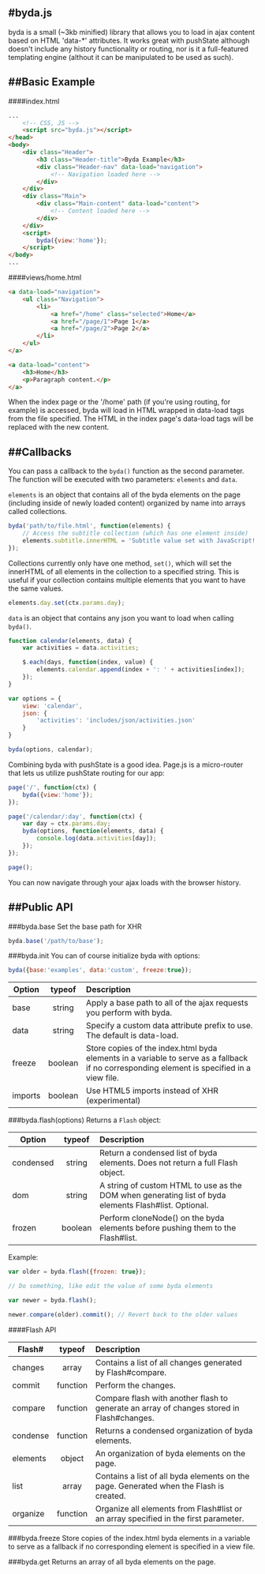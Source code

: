 #byda.js
------

byda is a small (~3kb minified) library that allows you to load in ajax content based on HTML 'data-*' attributes. It works great with pushState although doesn't include any history functionality or routing, nor is it a full-featured templating engine (althout it can be manipulated to be used as such).

##Basic Example
------

####index.html
```html
...
	<!-- CSS, JS -->
	<script src="byda.js"></script>
</head>
<body>
	<div class="Header">
		<h3 class="Header-title">Byda Example</h3>
		<div class="Header-nav" data-load="navigation">
			<!-- Navigation loaded here -->
		</div>
	</div>
	<div class="Main">
		<div class="Main-content" data-load="content">
			<!-- Content loaded here -->
		</div>
	</div>
	<script>
		byda({view:'home'});
	</script>
</body>
...
```

####views/home.html
```html
<a data-load="navigation">
	<ul class="Navigation">
		<li>
			<a href="/home" class="selected">Home</a>
			<a href="/page/1">Page 1</a>
			<a href="/page/2">Page 2</a>
		</li>
	</ul>
</a>

<a data-load="content">
	<h3>Home</h3>
	<p>Paragraph content.</p>
</a>
```

When the index page or the '/home' path (if you're using routing, for example) is accessed, byda will load in HTML wrapped in data-load tags from the file specified. The HTML in the index page's data-load tags will be replaced with the new content.

##Callbacks
------

You can pass a callback to the `byda()` function as the second parameter. The function will be executed with two parameters: `elements` and `data`. 

`elements` is an object that contains all of the byda elements on the page (including inside of newly loaded content) organized by name into arrays called collections.

```javascript
byda('path/to/file.html', function(elements) {
	// Access the subtitle collection (which has one element inside)
	elements.subtitle.innerHTML = 'Subtitle value set with JavaScript!';
});
```

Collections currently only have one method, `set()`, which will set the innerHTML of all elements in the collection to a specified string. This is useful if your collection contains multiple elements that you want to have the same values.

```javascript
elements.day.set(ctx.params.day);
```

`data` is an object that contains any json you want to load when calling `byda()`.

```javascript
function calendar(elements, data) {
	var activities = data.activities;

	$.each(days, function(index, value) {
		elements.calendar.append(index + ': ' + activities[index]);
	});
}

var options = {
	view: 'calendar',
	json: {
		'activities': 'includes/json/activities.json'
	}
}

byda(options, calendar);
```

Combining byda with pushState is a good idea. Page.js is a micro-router that lets us utilize pushState routing for our app:

```javascript
page('/', function(ctx) {
	byda({view:'home'});
});

page('/calendar/:day', function(ctx) {
	var day = ctx.params.day;
	byda(options, function(elements, data) {
		console.log(data.activities[day]);
	});
});

page();
```

You can now navigate through your ajax loads with the browser history.

##Public API
------

###byda.base
Set the base path for XHR

```javascript
byda.base('/path/to/base');
```

###byda.init
You can of course initialize byda with options:

```javascript
byda({base:'examples', data:'custom', freeze:true});
```

| Option        | typeof        | Description 																			 	|
| ------------- |:-------------:| :---------------------------------------------------------------------------------------- |
| base      	| string 		| Apply a base path to all of the ajax requests you perform with byda.						|
| data      	| string      	| Specify a custom data attribute prefix to use. The default is data-load. 					|
| freeze 		| boolean      	| Store copies of the index.html byda elements in a variable to serve as a fallback if no corresponding element is specified in a view file. |
| imports 		| boolean      	| Use HTML5 imports instead of XHR (experimental)											|

###byda.flash(options)
Returns a `Flash` object:

| Option        | typeof        | Description 																			 	|
| ------------- |:-------------:| :---------------------------------------------------------------------------------------- |
| condensed  	| string 		| Return a condensed list of byda elements. Does not return a full Flash object.			|
| dom	      	| string      	| A string of custom HTML to use as the DOM when generating list of byda elements Flash#list. Optional. |
| frozen		| boolean		| Perform cloneNode() on the byda elements before pushing them to the Flash#list.			|

Example:

```javascript
var older = byda.flash({frozen: true});

// Do something, like edit the value of some byda elements

var newer = byda.flash();

newer.compare(older).commit(); // Revert back to the older values 
```

####Flash API

| Flash#        | typeof        | Description 																			 	|
| ------------- |:-------------:| :---------------------------------------------------------------------------------------- |
| changes      	| array 		| Contains a list of all changes generated by Flash#compare. 								|
| commit      	| function      | Perform the changes. 																		|
| compare 		| function      | Compare flash with another flash to generate an array of changes stored in Flash#changes. |
| condense      | function 		| Returns a condensed organization of byda elements. 										|
| elements      | object      	| An organization of byda elements on the page. 											|
| list 			| array      	| Contains a list of all byda elements on the page. Generated when the Flash is created. 	|
| organize      | function 		| Organize all elements from Flash#list or an array specified in the first parameter. 		|

###byda.freeze
Store copies of the index.html byda elements in a variable to serve as a fallback if no corresponding element is specified in a view file.

###byda.get
Returns an array of all byda elements on the page.
